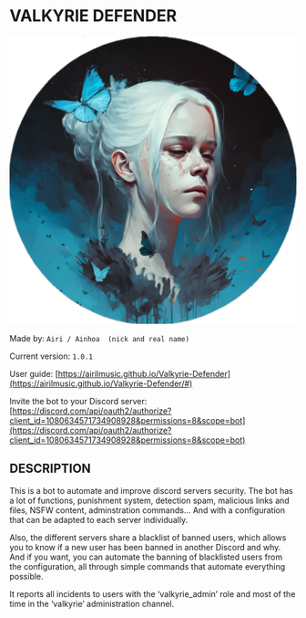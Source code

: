 # VALKYRIE DEFENDER

![](miniatura.png)

Made by: `Airi / Ainhoa  (nick and real name)`

Current version: `1.0.1`

User guide: [https://airilmusic.github.io/Valkyrie-Defender](https://airilmusic.github.io/Valkyrie-Defender/#)

Invite the bot to your Discord server: [https://discord.com/api/oauth2/authorize?client_id=1080634571734908928&permissions=8&scope=bot](https://discord.com/api/oauth2/authorize?client_id=1080634571734908928&permissions=8&scope=bot)

## DESCRIPTION

This is a bot to automate and improve discord servers security. The bot has a lot of functions, punishment system, detection spam, malicious links and files, NSFW content, adminstration commands… And with a configuration that can be adapted to each server individually.

Also, the different servers share a blacklist of banned users, which allows you to know if a new user has been banned in another Discord and why. And if you want, you can automate the banning of blacklisted users from the configuration, all through simple commands that automate everything possible.

It reports all incidents to users with the ‘valkyrie_admin’ role and most of the time in the ‘valkyrie’ administration channel.

